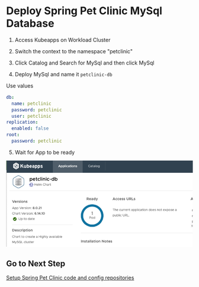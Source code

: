 # Deploy Spring Pet Clinic MySql Database

1. Access Kubeapps on Workload Cluster

2. Switch the context to the namespace "petclinic"

3. Click Catalog and Search for MySql and then click MySql

4. Deploy MySql and name it `petclinic-db`

Use values

```yaml
db:
  name: petclinic
  password: petclinic
  user: petclinic
replication:
  enabled: false
root:
  password: petclinic
```

5. Wait for App to be ready

![Pet Clinic MySql DB](petclinic-db.png)


## Go to Next Step

[Setup Spring Pet Clinic code and config repositories](07-petclinic-repos.md)